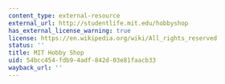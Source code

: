 ```yaml
---
content_type: external-resource
external_url: http://studentlife.mit.edu/hobbyshop
has_external_license_warning: true
license: https://en.wikipedia.org/wiki/All_rights_reserved
status: ''
title: MIT Hobby Shop
uid: 54bcc454-fdb9-4adf-842d-03e81faacb33
wayback_url: ''
---
```

